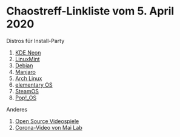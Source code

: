 # Chaostreff-Linkliste vom 5. April 2020

Distros für Install-Party
1. [KDE Neon](https://distrowatch.com/table.php?distribution=kdeneon)
2. [LinuxMint](https://distrowatch.com/table.php?distribution=mint)
3. [Debian](https://distrowatch.com/table.php?distribution=debian)
4. [Manjaro](https://distrowatch.com/table.php?distribution=manjaro)
5. [Arch Linux](https://distrowatch.com/table.php?distribution=arch)
6. [elementary OS](https://distrowatch.com/table.php?distribution=elementary)
7. [SteamOS](https://distrowatch.com/table.php?distribution=Steamos)
8. [Pop!_OS](https://distrowatch.com/table.php?distribution=popos)

Anderes
1. [Open Source Videospiele](https://en.wikipedia.org/wiki/List_of_open-source_video_games)
2. [Corona-Video von Mai Lab](https://youtu.be/3z0gnXgK8Do)
